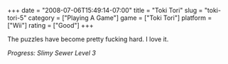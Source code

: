 +++
date = "2008-07-06T15:49:14-07:00"
title = "Toki Tori"
slug = "toki-tori-5"
category = ["Playing A Game"]
game = ["Toki Tori"]
platform = ["Wii"]
rating = ["Good"]
+++

The puzzles have become pretty fucking hard.  I love it.

<i>Progress: Slimy Sewer Level 3</i>